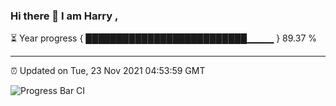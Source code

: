 ### Hi there 👋 I am Harry , 

⏳ Year progress { ██████████████████████████▁▁▁▁ } 89.37 %

---

⏰ Updated on Tue, 23 Nov 2021 04:53:59 GMT

![Progress Bar CI](https://github.com/duykhang68/duykhang68/workflows/Progress%20Bar%20CI/badge.svg)
